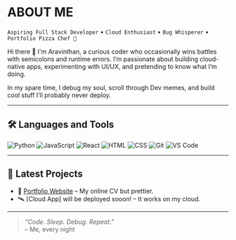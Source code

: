 # ABOUT ME

`Aspiring Full Stack Developer` • `Cloud Enthusiast` • `Bug Whisperer` • `Portfolio Pizza Chef 🍕`

Hi there 👋 I'm Aravinthan, a curious coder who occasionally wins battles with semicolons and runtime errors. I’m passionate about building cloud-native apps, experimenting with UI/UX, and pretending to know what I’m doing.

In my spare time, I debug my soul, scroll through Dev memes, and build cool stuff I’ll probably never deploy.

---

## 🛠 Languages and Tools

![Python](https://img.shields.io/badge/-Python-05122A?style=flat&logo=python)
![JavaScript](https://img.shields.io/badge/-JavaScript-05122A?style=flat&logo=javascript)
![React](https://img.shields.io/badge/-React-05122A?style=flat&logo=react)
![HTML](https://img.shields.io/badge/-HTML-05122A?style=flat&logo=html5)
![CSS](https://img.shields.io/badge/-CSS-05122A?style=flat&logo=css3)
![Git](https://img.shields.io/badge/-Git-05122A?style=flat&logo=git)
![VS Code](https://img.shields.io/badge/-VS%20Code-05122A?style=flat&logo=visual-studio-code)

---

## 🚀 Latest Projects

- 🎨 [Portfolio Website](https://arvfolio.framer.website/) – My online CV but prettier.
- 🛰️ [Cloud App] will be deployed sooon! – It works on my cloud.

---

> _“Code. Sleep. Debug. Repeat.”_  
> – Me, every night

